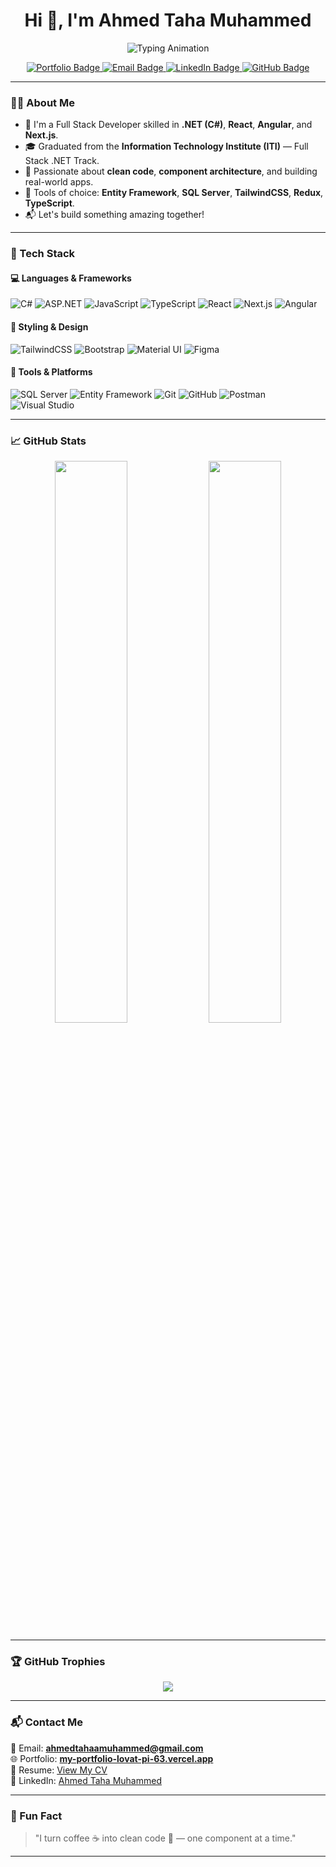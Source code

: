 <h1 align="center">Hi 👋, I'm Ahmed Taha Muhammed</h1>

<p align="center">
  <img src="https://readme-typing-svg.herokuapp.com?font=Fira+Code&size=22&pause=1000&color=36BCF7&center=true&vCenter=true&width=460&lines=Full+Stack+.NET+Developer;React+%2F+Angular+%2F+Next.js+Fan;Clean+Code+%E2%9C%A8+%7C+Scalable+Apps+%F0%9F%9A%80;Open+to+Collaboration+and+Learning" alt="Typing Animation" />
</p>

<p align="center">
  <a href="https://my-portfolio-lovat-pi-63.vercel.app/" target="_blank">
    <img src="https://img.shields.io/badge/Portfolio-Live-blue?style=for-the-badge&logo=vercel" alt="Portfolio Badge"/>
  </a>
  <a href="mailto:ahmedtahaamuhammed@gmail.com">
    <img src="https://img.shields.io/badge/Email-Me-red?style=for-the-badge&logo=gmail" alt="Email Badge"/>
  </a>
  <a href="https://www.linkedin.com/in/ahmedtahamuhammed" target="_blank">
    <img src="https://img.shields.io/badge/LinkedIn-Connect-blue?style=for-the-badge&logo=linkedin" alt="LinkedIn Badge"/>
  </a>
  <a href="https://github.com/ahmedtahasubs" target="_blank">
    <img src="https://img.shields.io/badge/GitHub-Follow-black?style=for-the-badge&logo=github" alt="GitHub Badge"/>
  </a>
</p>

---

### 👨‍💻 About Me

- 🚀 I'm a Full Stack Developer skilled in **.NET (C#)**, **React**, **Angular**, and **Next.js**.
- 🎓 Graduated from the **Information Technology Institute (ITI)** — Full Stack .NET Track.
- 🧠 Passionate about **clean code**, **component architecture**, and building real-world apps.
- 🧰 Tools of choice: **Entity Framework**, **SQL Server**, **TailwindCSS**, **Redux**, **TypeScript**.
- 📬 Let's build something amazing together!

---

### 🔧 Tech Stack

#### 💻 Languages & Frameworks
![C#](https://img.shields.io/badge/C%23-239120?style=flat-square&logo=c-sharp&logoColor=white)
![ASP.NET](https://img.shields.io/badge/ASP.NET-512BD4?style=flat-square&logo=dotnet&logoColor=white)
![JavaScript](https://img.shields.io/badge/JavaScript-F7DF1E?style=flat-square&logo=javascript&logoColor=black)
![TypeScript](https://img.shields.io/badge/TypeScript-007ACC?style=flat-square&logo=typescript&logoColor=white)
![React](https://img.shields.io/badge/React-20232A?style=flat-square&logo=react&logoColor=61DAFB)
![Next.js](https://img.shields.io/badge/Next.js-black?style=flat-square&logo=nextdotjs&logoColor=white)
![Angular](https://img.shields.io/badge/Angular-DD0031?style=flat-square&logo=angular&logoColor=white)

#### 🎨 Styling & Design
![TailwindCSS](https://img.shields.io/badge/TailwindCSS-06B6D4?style=flat-square&logo=tailwindcss&logoColor=white)
![Bootstrap](https://img.shields.io/badge/Bootstrap-7952B3?style=flat-square&logo=bootstrap&logoColor=white)
![Material UI](https://img.shields.io/badge/MaterialUI-007FFF?style=flat-square&logo=mui&logoColor=white)
![Figma](https://img.shields.io/badge/Figma-F24E1E?style=flat-square&logo=figma&logoColor=white)

#### 🧰 Tools & Platforms
![SQL Server](https://img.shields.io/badge/SQL_Server-CC2927?style=flat-square&logo=microsoftsqlserver&logoColor=white)
![Entity Framework](https://img.shields.io/badge/Entity_Framework-512BD4?style=flat-square&logo=.net&logoColor=white)
![Git](https://img.shields.io/badge/Git-F05032?style=flat-square&logo=git&logoColor=white)
![GitHub](https://img.shields.io/badge/GitHub-181717?style=flat-square&logo=github)
![Postman](https://img.shields.io/badge/Postman-FF6C37?style=flat-square&logo=postman&logoColor=white)
![Visual Studio](https://img.shields.io/badge/Visual%20Studio-5C2D91?style=flat-square&logo=visualstudio&logoColor=white)

---

### 📈 GitHub Stats

<p align="center">
  <img src="https://github-readme-stats.vercel.app/api?username=ahmedtahasubs&show_icons=true&theme=radical" width="48%" />
  <img src="https://github-readme-stats.vercel.app/api/top-langs/?username=ahmedtahasubs&layout=compact&theme=radical" width="48%" />
</p>

---

### 🏆 GitHub Trophies

<p align="center">
  <img src="https://github-profile-trophy.vercel.app/?username=ahmedtahasubs&theme=radical&no-frame=true&no-bg=true&margin-w=10" />
</p>

---

### 📬 Contact Me

📧 Email: **[ahmedtahaamuhammed@gmail.com](mailto:ahmedtahaamuhammed@gmail.com)**  
🌐 Portfolio: **[my-portfolio-lovat-pi-63.vercel.app](https://my-portfolio-lovat-pi-63.vercel.app/)**  
📄 Resume: [View My CV](https://drive.google.com/file/d/1fvUbVPJvbSnaujhxpePbmY9SvyQf_Vr1/view?usp=sharing)  
💼 LinkedIn: [Ahmed Taha Muhammed](https://www.linkedin.com/in/ahmedtahamuhammed)

---

### 💬 Fun Fact

> "I turn coffee ☕ into clean code 🧼 — one component at a time."

---

